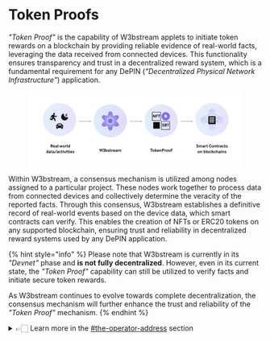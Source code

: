 # Token Proofs

_"Token Proof"_ is the capability of W3bstream applets to initiate token rewards on a blockchain by providing reliable evidence of real-world facts, leveraging the data received from connected devices. This functionality ensures transparency and trust in a decentralized reward system, which is a fundamental requirement for any DePIN (_"Decentralized Physical Network Infrastructure"_) application.

<figure><img src="../../.gitbook/assets/a63cc8df-8128-4ecf-a1a2-34465d9d24ae.jpeg" alt=""><figcaption></figcaption></figure>

Within W3bstream, a consensus mechanism is utilized among nodes assigned to a particular project. These nodes work together to process data from connected devices and collectively determine the veracity of the reported facts. Through this consensus, W3bstream establishes a definitive record of real-world events based on the device data, which smart contracts can verify. This enables the creation of NFTs or ERC20 tokens on any supported blockchain, ensuring trust and reliability in decentralized reward systems used by any DePIN application.

{% hint style="info" %}
Please note that W3bstream is currently in its _"Devnet"_ phase and **is not fully decentralized**. However, even in its current state, the _"Token Proof"_ capability can still be utilized to verify facts and initiate secure token rewards.&#x20;

As W3bstream continues to evolve towards complete decentralization, the consensus mechanism will further enhance the trust and reliability of the _"Token Proof"_ mechanism.
{% endhint %}

<details>

<summary>👉🏻 Learn more in the <a data-mention href="../sending-blockchain-actions.md#the-operator-address">#the-operator-address</a> section</summary>



</details>
